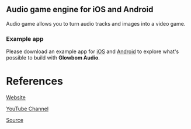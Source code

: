 ## Audio game engine for iOS and Android

Audio game allows you to turn audio tracks and images into a video game.

### Example app

Please download an example app for [iOS](https://apps.apple.com/us/app/%D0%B2%D0%B5%D1%81%D1%91%D0%BB%D1%8B%D0%B5-%D1%81%D1%82%D0%B8%D1%85%D0%B8/id1507397169) and [Android](https://play.google.com/store/apps/details?id=com.ilinshouse.poem) to explore what's possible to build with **Glowbom Audio**.

# References

[Website](https://glowbom.com/)

[YouTube Channel](https://www.youtube.com/channel/UCrYQEQPhAHmn7N8W58nNwOw)

[Source](https://github.com/Glowbom)
